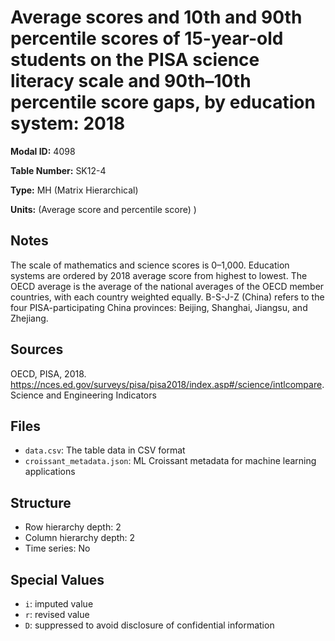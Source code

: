 # Average scores and 10th and 90th percentile scores of 15-year-old students on the PISA science literacy scale and 90th–10th percentile score gaps, by education system: 2018

**Modal ID:** 4098

**Table Number:** SK12-4

**Type:** MH (Matrix Hierarchical)

**Units:** (Average score and percentile score) )

## Notes

The scale of mathematics and science scores is 0–1,000. Education systems are ordered by 2018 average score from highest to lowest. The OECD average is the average of the national averages of the OECD member countries, with each country weighted equally. B-S-J-Z (China) refers to the four PISA-participating China provinces: Beijing, Shanghai, Jiangsu, and Zhejiang.

## Sources

OECD, PISA, 2018. https://nces.ed.gov/surveys/pisa/pisa2018/index.asp#/science/intlcompare. Science and Engineering Indicators

## Files

- `data.csv`: The table data in CSV format
- `croissant_metadata.json`: ML Croissant metadata for machine learning applications

## Structure

- Row hierarchy depth: 2
- Column hierarchy depth: 2
- Time series: No

## Special Values

- `i`: imputed value
- `r`: revised value
- `D`: suppressed to avoid disclosure of confidential information

